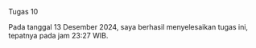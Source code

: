 Tugas 10

Pada tanggal 13 Desember 2024, saya berhasil menyelesaikan tugas ini, tepatnya pada jam 23:27 WIB.
